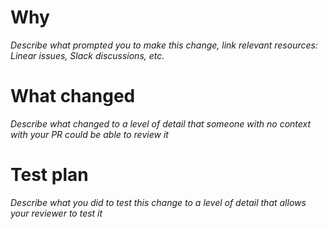 Why
===

_Describe what prompted you to make this change, link relevant resources: Linear issues, Slack discussions, etc._

What changed
============

_Describe what changed to a level of detail that someone with no context with your PR could be able to review it_

Test plan
=========

_Describe what you did to test this change to a level of detail that allows your reviewer to test it_
